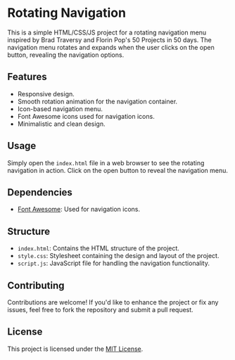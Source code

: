 # Rotating Navigation

This is a simple HTML/CSS/JS project for a rotating navigation menu inspired by Brad Traversy and Florin Pop's 50 Projects in 50 days. The navigation menu rotates and expands when the user clicks on the open button, revealing the navigation options.

## Features

- Responsive design.
- Smooth rotation animation for the navigation container.
- Icon-based navigation menu.
- Font Awesome icons used for navigation icons.
- Minimalistic and clean design.

## Usage

Simply open the `index.html` file in a web browser to see the rotating navigation in action. Click on the open button to reveal the navigation menu.

## Dependencies

- [Font Awesome](https://fontawesome.com/): Used for navigation icons.

## Structure

- `index.html`: Contains the HTML structure of the project.
- `style.css`: Stylesheet containing the design and layout of the project.
- `script.js`: JavaScript file for handling the navigation functionality.

## Contributing

Contributions are welcome! If you'd like to enhance the project or fix any issues, feel free to fork the repository and submit a pull request.

## License

This project is licensed under the [MIT License](LICENSE).
